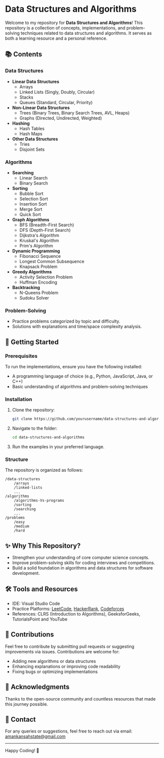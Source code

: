 # Data Structures and Algorithms

Welcome to my repository for **Data Structures and Algorithms**! This repository is a collection of concepts, implementations, and problem-solving techniques related to data structures and algorithms. It serves as both a learning resource and a personal reference.

## 📚 Contents

### Data Structures
- **Linear Data Structures**
  - Arrays
  - Linked Lists (Singly, Doubly, Circular)
  - Stacks
  - Queues (Standard, Circular, Priority)
- **Non-Linear Data Structures**
  - Trees (Binary Trees, Binary Search Trees, AVL, Heaps)
  - Graphs (Directed, Undirected, Weighted)
- **Hashing**
  - Hash Tables
  - Hash Maps
- **Other Data Structures**
  - Tries
  - Disjoint Sets

### Algorithms
- **Searching**
  - Linear Search
  - Binary Search
- **Sorting**
  - Bubble Sort
  - Selection Sort
  - Insertion Sort
  - Merge Sort
  - Quick Sort
- **Graph Algorithms**
  - BFS (Breadth-First Search)
  - DFS (Depth-First Search)
  - Dijkstra's Algorithm
  - Kruskal's Algorithm
  - Prim's Algorithm
- **Dynamic Programming**
  - Fibonacci Sequence
  - Longest Common Subsequence
  - Knapsack Problem
- **Greedy Algorithms**
  - Activity Selection Problem
  - Huffman Encoding
- **Backtracking**
  - N-Queens Problem
  - Sudoku Solver

### Problem-Solving
- Practice problems categorized by topic and difficulty.
- Solutions with explanations and time/space complexity analysis.

## 🚀 Getting Started

### Prerequisites
To run the implementations, ensure you have the following installed:
- A programming language of choice (e.g., Python, JavaScript, Java, or C++)
- Basic understanding of algorithms and problem-solving techniques

### Installation
1. Clone the repository:
   ```bash
   git clone https://github.com/yourusername/data-structures-and-algorithms.git
   ```
2. Navigate to the folder:
   ```bash
   cd data-structures-and-algorithms
   ```
3. Run the examples in your preferred language.

### Structure
The repository is organized as follows:
```
/data-structures
    /arrays
    /linked-lists
    ...
/algorithms
    /algorithms-Vs-programs
    /sorting
    /searching
    ...
/problems
    /easy
    /medium
    /hard
```

## ✨ Why This Repository?
- Strengthen your understanding of core computer science concepts.
- Improve problem-solving skills for coding interviews and competitions.
- Build a solid foundation in algorithms and data structures for software development.

## 🛠️ Tools and Resources
- IDE: Visual Studio Code
- Practice Platforms: [LeetCode](https://leetcode.com), [HackerRank](https://www.hackerrank.com), [Codeforces](https://codeforces.com)
- References: CLRS (Introduction to Algorithms), GeeksforGeeks, TutorialsPoint and YouTube

## 📝 Contributions
Feel free to contribute by submitting pull requests or suggesting improvements via issues. Contributions are welcome for:
- Adding new algorithms or data structures
- Enhancing explanations or improving code readability
- Fixing bugs or optimizing implementations

## 🏅 Acknowledgments
Thanks to the open-source community and countless resources that made this journey possible.

## 📩 Contact
For any queries or suggestions, feel free to reach out via email: amankansahstate@gmail.com

---

Happy Coding! 🎉
